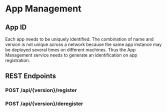 # App Management

## App ID

Each app needs to be uniquely identified. The combination of name and version is not unique across a network because the same app instance may be deployed several times on different machines. Thus the App Management service needs to generate an identification on app registration.

## REST Endpoints

### POST /api/{version}/register

### POST /api/{version}/deregister
